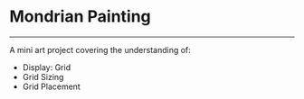 # Mondrian Painting
***
A mini art project covering the understanding of:
* Display: Grid
* Grid Sizing
* Grid Placement